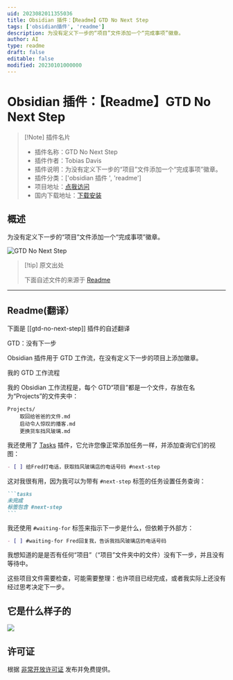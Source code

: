 ```yaml
---
uid: 2023082011355036
title: Obsidian 插件：【Readme】GTD No Next Step
tags: ['obsidian插件', 'readme']
description: 为没有定义下一步的“项目”文件添加一个“完成事项”徽章。
author: AI
type: readme
draft: false
editable: false
modified: 20230101000000
---
```


# Obsidian 插件：【Readme】GTD No Next Step

> [!Note] 插件名片
> - 插件名称：GTD No Next Step
> - 插件作者：Tobias Davis
> - 插件说明：为没有定义下一步的“项目”文件添加一个“完成事项”徽章。
> - 插件分类：['obsidian 插件 ', 'readme']
> - 项目地址：[点我访问](https://github.com/saibotsivad/obsidian-gtd-no-next-step)
> - 国内下载地址：[下载安装](https://pkmer.cn/products/plugin/pluginMarket/?gtd-no-next-step)

## 概述

为没有定义下一步的“项目”文件添加一个“完成事项”徽章。

![GTD No Next Step](https://cdn.pkmer.cn/covers/gtd-no-next-step.png!pkmer)

> [!tip] 原文出处
>
>下面自述文件的来源于 [Readme](https://ghproxy.net/https://raw.githubusercontent.com/saibotsivad/obsidian-gtd-no-next-step/main/README.md)
>

---

## Readme(翻译）

下面是 [[gtd-no-next-step]] 插件的自述翻译

GTD：没有下一步

Obsidian 插件用于 GTD 工作流，在没有定义下一步的项目上添加徽章。

我的 GTD 工作流程

我的 Obsidian 工作流程是，每个 GTD“项目”都是一个文件，存放在名为“Projects”的文件夹中：

```
Projects/
	取回给爸爸的文件.md
	启动令人惊叹的播客.md
	更换货车挡风玻璃.md
```

我还使用了 [Tasks](https://publish.obsidian.md/tasks/) 插件，它允许您像正常添加任务一样，并添加查询它们的视图：

```md
- [ ] 给Fred打电话，获取挡风玻璃店的电话号码 #next-step
```

这对我很有用，因为我可以为带有 `#next-step` 标签的任务设置任务查询：

``````md
```tasks
未完成
标签包含 #next-step
```
``````

我还使用 `#waiting-for` 标签来指示下一步是什么，但依赖于外部方：

```md
- [ ] #waiting-for Fred回复我，告诉我挡风玻璃店的电话号码
```

我想知道的是是否有任何“项目”（“项目”文件夹中的文件）没有下一步，并且没有等待中。

这些项目文件需要检查，可能需要整理：也许项目已经完成，或者我实际上还没有经过思考决定下一步。

## 它是什么样子的

![](./example.png)

## 许可证

根据 [非常开放许可证](http://veryopenlicense.com/) 发布并免费提供。
